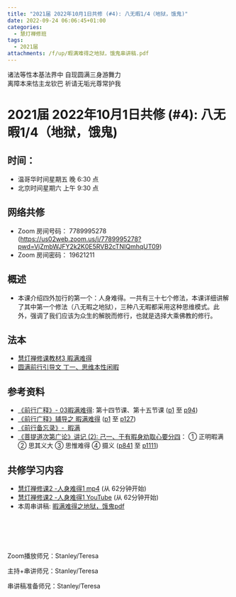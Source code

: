 ```yaml
---
title: "2021届 2022年10月1日共修 (#4): 八无暇1/4（地狱，饿鬼)"
date: 2022-09-24 06:06:45+01:00
categories:
  - 慧灯禅修班
tags:
  - 2021届
attachments: /f/up/暇满难得之地狱，饿鬼串讲稿.pdf
---
```

<!--StartFragment-->

诸法等性本基法界中 自现圆满三身游舞力\
离障本来怙主龙钦巴 祈请无垢光尊常护我

# 2021届 2022年10月1日共修 (#4): 八无暇1/4（地狱，饿鬼)

<!--EndFragment-->

<!--StartFragment-->

## 时间：

* 温哥华时间星期五 晚 6:30 点
* 北京时间星期六 上午 9:30 点

## 网络共修

* Zoom 房间号码： 7789995278 (<https://us02web.zoom.us/j/7789995278?pwd=VjZmbWJFY2k2K0E5RVB2cTNIQmhqUT09>)
* Zoom 房间密码： 19621211

## 概述

* 本课介绍四外加行的第一个：人身难得。一共有三十七个修法，本课详细讲解了其中第一个修法（八无暇之地狱），三种八无暇都采用这种思维模式。此外，强调了我们应该为众生的解脱而修行，也就是选择大乘佛教的修行。

## 法本

* [慧灯禅修课教材3 暇满难得](https://huidengchanxiu.net/books/b3/3-02)
* [圆满前行引导文 丁一、思维本性闲暇](https://huidengchanxiu.net/books/dymqx#2111-%E4%B8%81%E4%B8%80%E6%80%9D%E7%BB%B4%E6%9C%AC%E6%80%A7%E9%97%B2%E6%9A%87)



## 参考资料

* [《前行广释》- 03暇满难得](https://huidengchanxiu.net/refs/qxgs/qxgs-03xm): 第十四节课、第十五节课 ([p1](https://huidengchanxiu.net/refs/qxgs/qxgs-03xm/#p1) 至 [p94](https://huidengchanxiu.net/refs/qxgs/qxgs-03xm/#p94))
* [《前行广释》辅导之 暇满难得](https://huidengchanxiu.net/refs/qxgs/fudao/qxgsfd-03xm) ([p1](https://huidengchanxiu.net/refs/qxgs/fudao/qxgsfd-03xm#p1) 至 [p127](https://huidengchanxiu.net/refs/qxgs/fudao/qxgsfd-03xm#p127))
* [《前行备忘录》-  暇满](https://huidengchanxiu.net/refs/qxbwl/qxxl4-01xm)
* [《菩提道次第广论》讲记 (2): 己一、于有暇身劝取心要分四](https://huidengchanxiu.net/refs/ptdcdgl/2#%E5%B7%B1%E4%B8%80%E4%BA%8E%E6%9C%89%E6%9A%87%E8%BA%AB%E5%8A%9D%E5%8F%96%E5%BF%83%E8%A6%81%E5%88%86%E5%9B%9B--%E6%AD%A3%E6%98%8E%E6%9A%87%E6%BB%A1--%E6%80%9D%E5%85%B6%E4%B9%89%E5%A4%A7--%E6%80%9D%E6%83%9F%E9%9A%BE%E5%BE%97--%E6%91%84%E4%B9%89)： ① 正明暇满 ② 思其义大 ③ 思惟难得 ④ 摄义 ([p841](https://huidengchanxiu.net/refs/ptdcdgl/2#p841) 至 [p1111](https://huidengchanxiu.net/refs/ptdcdgl/2/#p1111))



## **共修学习内容**

* [慧灯禅修课2 -人身难得1 mp4](http://huidengchanxiu.net/jmy/%e6%85%a7%e7%81%af%e7%a6%85%e4%bf%ae%e8%af%be/%e6%85%a7%e7%81%af%e7%a6%85%e4%bf%ae%e8%af%be%e7%ac%ac%e4%b8%89%e5%86%8c/02-1%20%e6%85%a7%e7%81%af%e7%a6%85%e4%bf%ae%e8%af%be2%20%e4%ba%ba%e8%ba%ab%e9%9a%be%e5%be%971.mp4) (从 62分钟开始)
* [慧灯禅修课2 -人身难得1 YouTube](https://www.youtube.com/watch?v=cIW5puf5xbE&list=PLQU9iXcMduTfoo8rKZhj69k-OOas8C1Of&index=2) (从 62分钟开始)
* 本周串讲稿: [暇满难得之地狱，饿鬼pdf](/f/up/暇满难得之地狱，饿鬼串讲稿.pdf)

#       

Zoom播放师兄：Stanley/Teresa

主持+串讲师兄：Stanley/Teresa

串讲稿准备师兄：Stanley/Teresa

<!--EndFragment-->